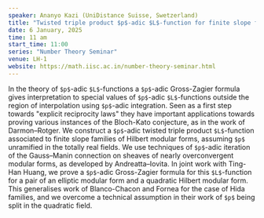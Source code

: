 ```yaml
---
speaker: Ananyo Kazi (UniDistance Suisse, Swetzerland)
title: "Twisted triple product $p$-adic $L$-function for finite slope families and a $p$-adic Gross-Zagier formula"
date: 6 January, 2025
time: 11 am
start_time: 11:00
series: "Number Theory Seminar"
venue: LH-1
website: https://math.iisc.ac.in/number-theory-seminar.html
---
```


In the theory of `$p$`-adic `$L$`-functions a `$p$`-adic Gross-Zagier formula gives interpretation to special values of `$p$`-adic `$L$`-functions outside the region of interpolation using `$p$`-adic integration. Seen as a first step towards "explicit reciprocity laws" they have important applications towards proving various instances of the Bloch-Kato conjecture, as in the work of Darmon–Rotger. We construct a `$p$`-adic twisted triple product `$L$`-function associated to finite slope families of Hilbert modular forms, assuming `$p$` unramified in the totally real fields. We use techniques of `$p$`-adic iteration of the Gauss–Manin connection on sheaves of nearly overconvergent modular forms, as developed by Andreatta–Iovita. In joint work with Ting-Han Huang, we prove a `$p$`-adic Gross-Zagier formula for this `$L$`-function for a pair of an elliptic modular form and a quadratic Hilbert modular form. This generalises work of Blanco-Chacon and Fornea for the case of Hida families, and we overcome a technical assumption in their work of `$p$` being split in the quadratic field.
